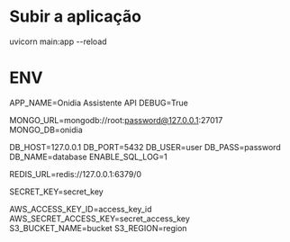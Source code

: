 # Subir a aplicação
uvicorn main:app --reload

# ENV

APP_NAME=Onidia Assistente API
DEBUG=True

MONGO_URL=mongodb://root:password@127.0.0.1:27017
MONGO_DB=onidia

DB_HOST=127.0.0.1
DB_PORT=5432
DB_USER=user
DB_PASS=password
DB_NAME=database
ENABLE_SQL_LOG=1

REDIS_URL=redis://127.0.0.1:6379/0

SECRET_KEY=secret_key

AWS_ACCESS_KEY_ID=access_key_id
AWS_SECRET_ACCESS_KEY=secret_access_key
S3_BUCKET_NAME=bucket
S3_REGION=region